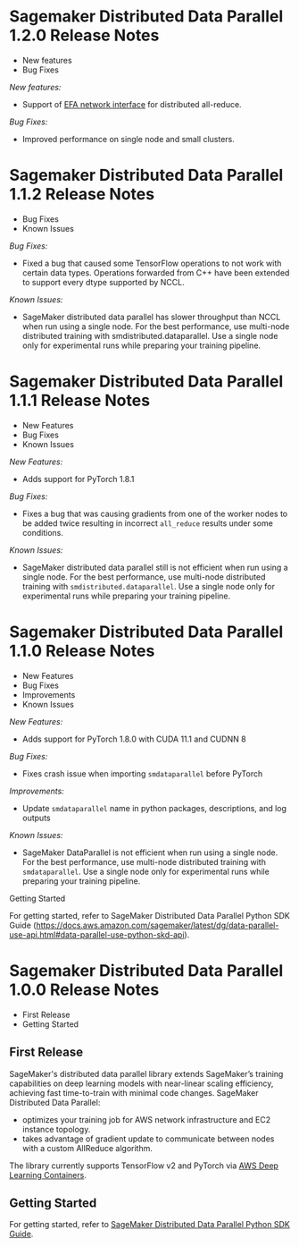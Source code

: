 # Sagemaker Distributed Data Parallel 1.2.0 Release Notes

* New features
* Bug Fixes

*New features:*

* Support of [EFA network interface](https://aws.amazon.com/hpc/efa/) for distributed all-reduce.

*Bug Fixes:*

* Improved performance on single node and small clusters.


# Sagemaker Distributed Data Parallel 1.1.2 Release Notes

* Bug Fixes
* Known Issues

*Bug Fixes:*

* Fixed a bug that caused some TensorFlow operations to not work with certain data types. Operations forwarded from C++ have been extended to support every dtype supported by NCCL.

*Known Issues:*

* SageMaker distributed data parallel has slower throughput than NCCL when run using a single node. For the best performance, use multi-node distributed training with smdistributed.dataparallel. Use a single node only for experimental runs while preparing your training pipeline.

# Sagemaker Distributed Data Parallel 1.1.1 Release Notes

* New Features
* Bug Fixes
* Known Issues

*New Features:*

* Adds support for PyTorch 1.8.1

*Bug Fixes:*

* Fixes a bug that was causing gradients from one of the worker nodes to be added twice resulting in incorrect `all_reduce` results under some conditions.

*Known Issues:*

* SageMaker distributed data parallel still is not efficient when run using a single node. For the best performance, use multi-node distributed training with `smdistributed.dataparallel`. Use a single node only for experimental runs while preparing your training pipeline.

# Sagemaker Distributed Data Parallel 1.1.0 Release Notes

* New Features
* Bug Fixes
* Improvements
* Known Issues

*New Features:*

* Adds support for PyTorch 1.8.0 with CUDA 11.1 and CUDNN 8

*Bug Fixes:*

* Fixes crash issue when importing `smdataparallel` before PyTorch

*Improvements:*

* Update `smdataparallel` name in python packages, descriptions, and log outputs

*Known Issues:*

* SageMaker DataParallel is not efficient when run using a single node. For the best performance, use multi-node distributed training with `smdataparallel`. Use a single node only for experimental runs while preparing your training pipeline.

Getting Started

For getting started, refer to SageMaker Distributed Data Parallel Python SDK Guide (https://docs.aws.amazon.com/sagemaker/latest/dg/data-parallel-use-api.html#data-parallel-use-python-skd-api).

# Sagemaker Distributed Data Parallel 1.0.0 Release Notes

- First Release
- Getting Started

## First Release

SageMaker's distributed data parallel library extends SageMaker’s training
capabilities on deep learning models with near-linear scaling efficiency,
achieving fast time-to-train with minimal code changes.
SageMaker Distributed Data Parallel:

- optimizes your training job for AWS network infrastructure and EC2 instance topology.
- takes advantage of gradient update to communicate between nodes with a custom AllReduce algorithm.

The library currently supports TensorFlow v2 and PyTorch via [AWS Deep Learning Containers](https://aws.amazon.com/machine-learning/containers/).

## Getting Started

For getting started, refer to [SageMaker Distributed Data Parallel Python SDK Guide](https://docs.aws.amazon.com/sagemaker/latest/dg/data-parallel-use-api.html#data-parallel-use-python-skd-api).
